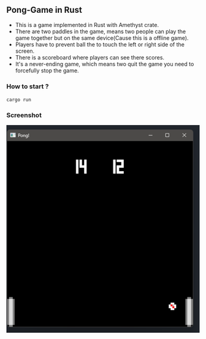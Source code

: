 ## Pong-Game in Rust
- This is a game implemented in Rust with Amethyst crate.
- There are two paddles in the game, means two people can play the game together but on the same device(Cause this is a offline game).
- Players have to prevent ball the to touch the left or right side of the screen.
- There is a scoreboard where players can see there scores.
- It's a never-ending game, which means two quit the game you need to forcefully stop the game.

### How to start ?

```
cargo run
```

### Screenshot
![Alt text](./image.png)